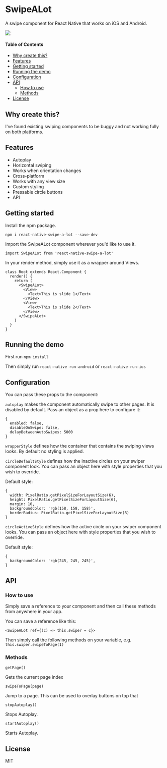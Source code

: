 # SwipeALot

A swipe component for React Native that works on iOS and Android.

![](http://i.imgur.com/P11FPpR.gif)

#### Table of Contents

* [Why create this?](#why-create-this)
* [Features](#features)
* [Getting started](#getting-started)
* [Running the demo](#running-the-demo)
* [Configuration](#configuration)
* [API](#api)
  * [How to use](#how-to-use)
  * [Methods](#methods)
* [License](#license)

## Why create this?

I've found existing swiping components to be buggy and not working fully on both platforms.

## Features

* Autoplay
* Horizontal swiping
* Works when orientation changes
* Cross-platform
* Works with any view size
* Custom styling
* Pressable circle buttons
* API

## Getting started

Install the npm package.

```
npm i react-native-swipe-a-lot --save-dev
```

Import the SwipeALot component wherever you'd like to use it.

```
import SwipeALot from 'react-native-swipe-a-lot'
```

In your render method, simply use it as a wrapper around Views.

```
class Root extends React.Component {
  render() {
    return (
      <SwipeALot>
        <View>
          <Text>This is slide 1</Text>
        </View>
        <View>
          <Text>This is slide 2</Text>
        </View>  
      </SwipeALot>
    )
  }
}
```

## Running the demo

First run `npm install`

Then simply run `react-native run-android` or `react-native run-ios`

## Configuration

You can pass these props to the component:

`autoplay` makes the component automatically swipe to other pages. It is disabled by default. Pass an object as a prop here to configure it:

```
{
  enabled: false,
  disableOnSwipe: false,
  delayBetweenAutoSwipes: 5000
}
```

`wrapperStyle` defines how the container that contains the swiping views looks. By default no styling is applied.

`circleDefaultStyle` defines how the inactive circles on your swiper component look. You can pass an object here with style properties that you wish to override.

Default style:
```
{
  width: PixelRatio.getPixelSizeForLayoutSize(6),
  height: PixelRatio.getPixelSizeForLayoutSize(6),
  margin: 10,
  backgroundColor: 'rgb(158, 158, 158)',
  borderRadius: PixelRatio.getPixelSizeForLayoutSize(3)
}
```

`circleActiveStyle` defines how the active circle on your swiper component looks. You can pass an object here with style properties that you wish to override.

Default style:
```
{
  backgroundColor: 'rgb(245, 245, 245)',
}
```

## API

### How to use

Simply save a reference to your component and then call these methods from anywhere in your app.

You can save a reference like this:

```
<SwipeALot ref={(c) => this.swiper = c}>
```

Then simply call the following methods on your variable, e.g. `this.swiper.swipeToPage(1)`

### Methods

`getPage()`

Gets the current page index

`swipeToPage(page)`

 Jump to a page. This can be used to overlay buttons on top that

`stopAutoplay()`

Stops Autoplay.

`startAutoplay()`

Starts Autoplay.


## License

MIT

